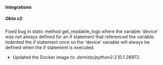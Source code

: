 
#### Integrations
##### Okta v2
Fixed bug in static method get_readable_logs where the variable 'device' was not always defined for an if statement that referenced the variable. Indented the if statement once so the 'device' variable will always be defined when the if statement is executed.
- Updated the Docker image to: *demisto/python3:3.10.1.26972*.
